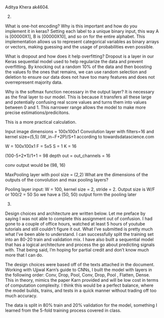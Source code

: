 Aditya Khera ak4604.

2.  
What is one-hot encoding? Why is this important and how do you implement it in keras?
Setting each label to a unique binary input, this way A is [00000X1], B is [00000X10], and so on for the entire alphabet. This implementation allows us to represent categorical variables as binary arrays or vectors, making guessing and the usage of probabilities even possible. 
 
What is dropout and how does it help overfitting?
Dropout is a layer in our Keras sequential model used to help regularize the data and prevent overfitting. By knocking out a random 10% of the data and then boosting the values fo the ones that remains, we can use random selection and deletion to ensure our data does not have too many features and does not overrepresent majority data. 
 
Why is the softmax function necessary in the output layer?
It is necessary as the final layer to our model. This is because it transfers all these large and potentially confusing real score values and turns them into values between 0 and 1. This narrower range allows the model to make more precise estimations/predicitons. 
 
This is a more practical calculation.
  
Input image dimensions = 100x100x1 
Convolution layer with filters=16 and kernel size=(5,5)
(W_in−F+2P)/S+1 according to towardsdatascience.com


W = 100x100x1
F = 5x5
S = 1
K = 16


(100-5+2*1)/1+1 = 98 
depth out = out_channels = 16

conv output would be (98, 16)


MaxPooling layer with pool size = (2,2) What are the dimensions of the outputs of the convolution and max pooling layers?

Pooling layer input: W = 100, kernel size = 2, stride = 2.
Output size is W/F or 100/2 = 50
So we have a (50, 50) output form the pooling later


3.
Design choices and architecture are written below. Let me preface by saying I was not able to complete this assignment out of confusion. I had gone to a couple of office hours, watched at least 5 hours of youtube tutorials and still couldn’t figure it out. What I’ve submitted is pretty much what I’ve been able to understand. I can successfully split the training set into an 80-20 train and validation mix. I have also built a sequential model that has a logical architecture and process the go about predicting signals with. That being said, I’m hoping for partial credit and don’t know much more that I can do. 

The design choices were based off of the texts attached in the document. Working with Ujjwal Karn’s guide to CNNs, I built the model with layers in the following order: Conv, Drop, Pool, Conv, Drop, Pool , Flatten, Dense.
This in theory, mimics the paper Karn provided and will be low cost in terms of computation complexity. I think this would be a perfect balance, where the model builds, trains, and tests in a quick manner without trading off too much accuracy. 

The data is split in 80% train and 20% validation for the model, something I learned from the 5-fold training process covered in class. 
